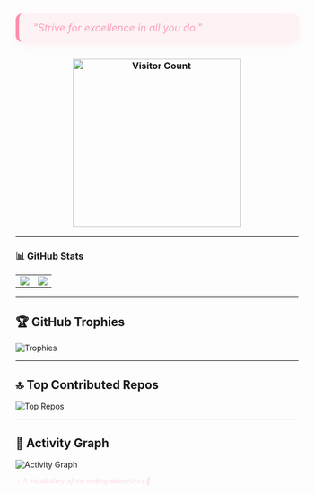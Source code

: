 <!-- ✨ Quote Block -->
<blockquote style="
  max-width: 600px;
  margin: 30px auto;
  padding: 15px 25px;
  background: rgba(255, 182, 193, 0.15);
  border-left: 6px solid #ff8fab;
  color: #ff9ebc;
  font-style: italic;
  font-size: 18px;
  box-shadow: 0 4px 15px rgba(255,182,193,0.2);
  border-radius: 12px;
  user-select: none;
">
  "Strive for excellence in all you do."
</blockquote>

<!-- 🌸 Visitor Counter -->
<h3 align="center">
  <img src="https://count.getloli.com/get/@soloflare1?theme=miku" alt="Visitor Count" width="300" />
</h3>

---

### 📊 GitHub Stats
<div align="center">
  <table>
    <tr>
      <td>
        <img src="https://nirzak-streak-stats.vercel.app/?user=soloflare1&theme=dark&hide_border=true" />
      </td>
      <td>
        <img src="https://github-readme-stats.vercel.app/api/top-langs/?username=soloflare1&theme=dark&hide_border=true&include_all_commits=false&count_private=false&layout=compact" />
      </td>
    </tr>
  </table>
</div>

---

## 🏆 GitHub Trophies
![Trophies](https://github-profile-trophy.vercel.app/?username=soloflare1&theme=one_dark_pro&no-frame=false&no-bg=true&margin-w=4)

---

## 🔝 Top Contributed Repos
![Top Repos](https://github-contributor-stats.vercel.app/api?username=soloflare1&limit=5&theme=dark&combine_all_yearly_contributions=true)

---

## 💫 Activity Graph
![Activity Graph](https://github-readme-activity-graph.vercel.app/graph?username=soloflare1&theme=react-dark&area=true&hide_border=true&line=ff8fab&point=ffb6c1&custom_title=🌸+soloflare's+Coding+Journey+🌸)

<sub align="center" style="color: #ffd9e8;">
  <i>✨ A visual diary of my coding adventures 🌙</i>
</sub>
